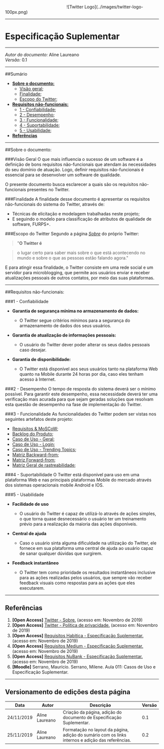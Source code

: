 </br>
</br>
<span style="margin-left: 40%;">![Twitter Logo](../images/twitter-logo-100px.png)</span>

***
# Especificação Suplementar

***
*Autor do documento:* Aline Laureano</br>
*Versão:* 0.1</br>

***
##Sumário

  - **[Sobre o documento:](#sobre)**
    - [Visão geral](#visaogeral);
    - [Finalidade](#finalidade);
    - [Escopo do Twitter](#escopo);
  - **[Requisitos não-funcionais:](#req_nao_funcionais)**
    - [1 - Confiabilidade](#1confiabilidade);
    - [2 - Desempenho](#2desempenho);
    - [3 - Funcionalidade](#3funcionalidade);
    - [4 - Suportabilidade](#4suportabilidade);
    - [5 - Usabilidade](#5usabilidade);
  - **[Referências](#referencias)**


***
<span id="sobre"></span>
##Sobre o documento:

<span id="visaogeral"></span>
###Visão Geral
O que mais influencia o sucesso de um software é a definição de bons requisitos não-funcionais que atendam às necessidades do seu domínio de atuação. Logo, definir requisitos não-funcionais é essencial para se desenvolver um software de qualidade.

O presente documento busca esclarecer a quais são os requisitos não-funcionais presentes no Twitter.

<span id="finalidade"></span>
###Finalidade
A finalidade desse documento é apresentar os requisitos não-funcionais do sistema do Twitter, através de:

  - Técnicas de elicitação e modelagem trabalhadas neste projeto;
  - E seguindo o modelo para classificação de atributos de qualidade de software, FURPS+.

<span id="escopo"></span>
###Escopo do Twitter
Segundo a página [*Sobre*](https://about.twitter.com/pt.html) do próprio Twitter:
> "**O Twitter é**

> o lugar certo para saber mais sobre o que está acontecendo no mundo e sobre o que as pessoas estão falando agora."

E para atingir essa finalidade, o Twitter consiste em uma rede social e um servidor para microblogging, que permite aos usuários enviar e receber atualizações pessoais de outros contatos, por meio das suas plataformas.

***
<span id="req_nao_funcionais"></span>
##Requisitos não-funcionais:

<span id="1confiabilidade"></span>
###1 - Confiabilidade

  - **Garantia de segurança mínima no armazenamento de dados:**
    - O Twitter segue critérios mínimos para a segurança do armazenamento de dados dos seus usuários.

  - **Garantia de atualização de informações pessoais:**
    - O usuário do Twitter dever poder alterar os seus dados pessoais caso desejar.

  - **Garantia de disponibilidade:**
    - O Twitter está disponível aos seus usuários tanto na plataforma Web quanto na Mobile durante 24 horas por dia, caso eles tenham acesso à Internet.

<span id="2desempenho"></span>
###2 - Desempenho
O tempo de resposta do sistema deverá ser o mínimo possível. Para garantir este desempenho, essa necessidade deverá ter uma verificação mais acurada para que sejam geradas soluções que resolvam esta questão de desempenho na fase de implementação do Twitter.

<span id="3funcionalidade"></span>
###3 - Funcionalidade
As funcionalidades do Twitter podem ser vistas nos seguintes artefatos deste projeto:

  - [Requisitos & MoSCoW](../../elicitacao/requisitos/);
  - [Backlog do Produto](../backlog_do_produto/);
  - [Caso de Uso - Geral](../use_cases_specifications/user_case_geral/);
  - [Caso de Uso - Login](../use_cases_specifications/login/);
  - [Caso de Uso - Trending Topics](../use_cases_specifications/trending_topics/);
  - [Matriz Backward-from](../../pos_rastreabilidade/backward_from/);
  - [Matriz Forward-from](../../pos_rastreabilidade/forward_from/);
  - [Matriz Geral de rastreabilidade](../../pos_rastreabilidade/matriz_geral/);

<span id="4suportabilidade"></span>
###4 - Suportabilidade
O Twitter está disponível para uso em uma plataforma Web e nas principais plataformas Mobile do mercado através dos sistemas operacionais mobile Android e IOS.

<span id="5usabilidade"></span>
###5 - Usabilidade

  - **Facilidade de uso**
    - O usuário do Twitter é capaz de utilizá-lo através de ações simples, o que torna quase desnecessário o usuário ter um treinamento prévio para a realização da maioria das ações disponíveis.

  - **Central de ajuda**
    - Caso o usuário sinta alguma dificuldade na utilização do Twitter, ele fornece em sua plataforma uma central de ajuda ao usuário capaz de sanar qualquer dúvidas que surgirem.

  - **Feedback instantâneo**
    - O Twitter tem como prioridade os resultados instantâneos inclusive para as ações realizadas pelos usuários, que sempre vão receber feedback visuais como respostas para as ações que eles executarem.

***
<span id="referencias"></span>
## Referências
1. **[Open Access]** [Twitter - Sobre.](https://about.twitter.com/pt.html) (acesso em: Novembro de 2019)
2. **[Open Access]** [Twitter - Política de privacidade.](https://twitter.com/pt/privacy) (acesso em: Novembro de 2019)
3. **[Open Access]** [Requisitos Habitica - Especificação Suplementar.](https://requisitos-habitica.netlify.com/EspecificacaoSuplementar) (acesso em: Novembro de 2019)
4. **[Open Access]** [Requisitos Medium - Especificação Suplementar.](https://williamelias.github.io/Req-01-2019-medium/modelagem/especificacao_suplementar/) (acesso em: Novembro de 2019)
5. **[Open Access]** [Requisitos NuBank - Especificação Suplementar.](https://requisitos-2017-2-nubank.github.io/Nubank/siki/esp-suplementar.html) (acesso em: Novembro de 2019)
6. **[Moodle]** Serrano, Maurício. Serrano, Milene. Aula 011: Casos de Uso e Especificação Suplementar.

***
## Versionamento de edições desta página
| Data | Autor | Descrição | Versão |
|------|-------|-----------|--------|
| 24/11/2019 | Aline Laureano | Criação da página, adição do documento de Especificação Suplementar. | 0.1 |
| 25/11/2019 | Aline Laureano | Formatação no layout da página, adição do sumário com os links internos e adição das referências. | 0.2 |

